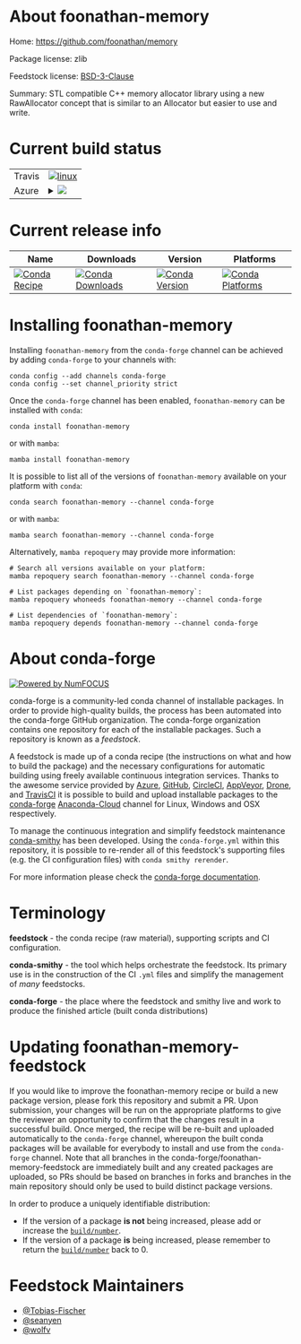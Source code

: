 About foonathan-memory
======================

Home: https://github.com/foonathan/memory

Package license: zlib

Feedstock license: [BSD-3-Clause](https://github.com/conda-forge/foonathan-memory-feedstock/blob/main/LICENSE.txt)

Summary: STL compatible C++ memory allocator library using a new RawAllocator concept that is similar
to an Allocator but easier to use and write.


Current build status
====================


<table><tr>
    <td>Travis</td>
    <td>
      <a href="https://app.travis-ci.com/conda-forge/foonathan-memory-feedstock">
        <img alt="linux" src="https://img.shields.io/travis/com/conda-forge/foonathan-memory-feedstock/main.svg?label=Linux">
      </a>
    </td>
  </tr>
    
  <tr>
    <td>Azure</td>
    <td>
      <details>
        <summary>
          <a href="https://dev.azure.com/conda-forge/feedstock-builds/_build/latest?definitionId=8440&branchName=main">
            <img src="https://dev.azure.com/conda-forge/feedstock-builds/_apis/build/status/foonathan-memory-feedstock?branchName=main">
          </a>
        </summary>
        <table>
          <thead><tr><th>Variant</th><th>Status</th></tr></thead>
          <tbody><tr>
              <td>linux_64</td>
              <td>
                <a href="https://dev.azure.com/conda-forge/feedstock-builds/_build/latest?definitionId=8440&branchName=main">
                  <img src="https://dev.azure.com/conda-forge/feedstock-builds/_apis/build/status/foonathan-memory-feedstock?branchName=main&jobName=linux&configuration=linux_64_" alt="variant">
                </a>
              </td>
            </tr><tr>
              <td>linux_aarch64</td>
              <td>
                <a href="https://dev.azure.com/conda-forge/feedstock-builds/_build/latest?definitionId=8440&branchName=main">
                  <img src="https://dev.azure.com/conda-forge/feedstock-builds/_apis/build/status/foonathan-memory-feedstock?branchName=main&jobName=linux&configuration=linux_aarch64_" alt="variant">
                </a>
              </td>
            </tr><tr>
              <td>linux_ppc64le</td>
              <td>
                <a href="https://dev.azure.com/conda-forge/feedstock-builds/_build/latest?definitionId=8440&branchName=main">
                  <img src="https://dev.azure.com/conda-forge/feedstock-builds/_apis/build/status/foonathan-memory-feedstock?branchName=main&jobName=linux&configuration=linux_ppc64le_" alt="variant">
                </a>
              </td>
            </tr><tr>
              <td>osx_64</td>
              <td>
                <a href="https://dev.azure.com/conda-forge/feedstock-builds/_build/latest?definitionId=8440&branchName=main">
                  <img src="https://dev.azure.com/conda-forge/feedstock-builds/_apis/build/status/foonathan-memory-feedstock?branchName=main&jobName=osx&configuration=osx_64_" alt="variant">
                </a>
              </td>
            </tr><tr>
              <td>osx_arm64</td>
              <td>
                <a href="https://dev.azure.com/conda-forge/feedstock-builds/_build/latest?definitionId=8440&branchName=main">
                  <img src="https://dev.azure.com/conda-forge/feedstock-builds/_apis/build/status/foonathan-memory-feedstock?branchName=main&jobName=osx&configuration=osx_arm64_" alt="variant">
                </a>
              </td>
            </tr><tr>
              <td>win_64</td>
              <td>
                <a href="https://dev.azure.com/conda-forge/feedstock-builds/_build/latest?definitionId=8440&branchName=main">
                  <img src="https://dev.azure.com/conda-forge/feedstock-builds/_apis/build/status/foonathan-memory-feedstock?branchName=main&jobName=win&configuration=win_64_" alt="variant">
                </a>
              </td>
            </tr>
          </tbody>
        </table>
      </details>
    </td>
  </tr>
</table>

Current release info
====================

| Name | Downloads | Version | Platforms |
| --- | --- | --- | --- |
| [![Conda Recipe](https://img.shields.io/badge/recipe-foonathan--memory-green.svg)](https://anaconda.org/conda-forge/foonathan-memory) | [![Conda Downloads](https://img.shields.io/conda/dn/conda-forge/foonathan-memory.svg)](https://anaconda.org/conda-forge/foonathan-memory) | [![Conda Version](https://img.shields.io/conda/vn/conda-forge/foonathan-memory.svg)](https://anaconda.org/conda-forge/foonathan-memory) | [![Conda Platforms](https://img.shields.io/conda/pn/conda-forge/foonathan-memory.svg)](https://anaconda.org/conda-forge/foonathan-memory) |

Installing foonathan-memory
===========================

Installing `foonathan-memory` from the `conda-forge` channel can be achieved by adding `conda-forge` to your channels with:

```
conda config --add channels conda-forge
conda config --set channel_priority strict
```

Once the `conda-forge` channel has been enabled, `foonathan-memory` can be installed with `conda`:

```
conda install foonathan-memory
```

or with `mamba`:

```
mamba install foonathan-memory
```

It is possible to list all of the versions of `foonathan-memory` available on your platform with `conda`:

```
conda search foonathan-memory --channel conda-forge
```

or with `mamba`:

```
mamba search foonathan-memory --channel conda-forge
```

Alternatively, `mamba repoquery` may provide more information:

```
# Search all versions available on your platform:
mamba repoquery search foonathan-memory --channel conda-forge

# List packages depending on `foonathan-memory`:
mamba repoquery whoneeds foonathan-memory --channel conda-forge

# List dependencies of `foonathan-memory`:
mamba repoquery depends foonathan-memory --channel conda-forge
```


About conda-forge
=================

[![Powered by
NumFOCUS](https://img.shields.io/badge/powered%20by-NumFOCUS-orange.svg?style=flat&colorA=E1523D&colorB=007D8A)](https://numfocus.org)

conda-forge is a community-led conda channel of installable packages.
In order to provide high-quality builds, the process has been automated into the
conda-forge GitHub organization. The conda-forge organization contains one repository
for each of the installable packages. Such a repository is known as a *feedstock*.

A feedstock is made up of a conda recipe (the instructions on what and how to build
the package) and the necessary configurations for automatic building using freely
available continuous integration services. Thanks to the awesome service provided by
[Azure](https://azure.microsoft.com/en-us/services/devops/), [GitHub](https://github.com/),
[CircleCI](https://circleci.com/), [AppVeyor](https://www.appveyor.com/),
[Drone](https://cloud.drone.io/welcome), and [TravisCI](https://travis-ci.com/)
it is possible to build and upload installable packages to the
[conda-forge](https://anaconda.org/conda-forge) [Anaconda-Cloud](https://anaconda.org/)
channel for Linux, Windows and OSX respectively.

To manage the continuous integration and simplify feedstock maintenance
[conda-smithy](https://github.com/conda-forge/conda-smithy) has been developed.
Using the ``conda-forge.yml`` within this repository, it is possible to re-render all of
this feedstock's supporting files (e.g. the CI configuration files) with ``conda smithy rerender``.

For more information please check the [conda-forge documentation](https://conda-forge.org/docs/).

Terminology
===========

**feedstock** - the conda recipe (raw material), supporting scripts and CI configuration.

**conda-smithy** - the tool which helps orchestrate the feedstock.
                   Its primary use is in the construction of the CI ``.yml`` files
                   and simplify the management of *many* feedstocks.

**conda-forge** - the place where the feedstock and smithy live and work to
                  produce the finished article (built conda distributions)


Updating foonathan-memory-feedstock
===================================

If you would like to improve the foonathan-memory recipe or build a new
package version, please fork this repository and submit a PR. Upon submission,
your changes will be run on the appropriate platforms to give the reviewer an
opportunity to confirm that the changes result in a successful build. Once
merged, the recipe will be re-built and uploaded automatically to the
`conda-forge` channel, whereupon the built conda packages will be available for
everybody to install and use from the `conda-forge` channel.
Note that all branches in the conda-forge/foonathan-memory-feedstock are
immediately built and any created packages are uploaded, so PRs should be based
on branches in forks and branches in the main repository should only be used to
build distinct package versions.

In order to produce a uniquely identifiable distribution:
 * If the version of a package **is not** being increased, please add or increase
   the [``build/number``](https://docs.conda.io/projects/conda-build/en/latest/resources/define-metadata.html#build-number-and-string).
 * If the version of a package **is** being increased, please remember to return
   the [``build/number``](https://docs.conda.io/projects/conda-build/en/latest/resources/define-metadata.html#build-number-and-string)
   back to 0.

Feedstock Maintainers
=====================

* [@Tobias-Fischer](https://github.com/Tobias-Fischer/)
* [@seanyen](https://github.com/seanyen/)
* [@wolfv](https://github.com/wolfv/)

